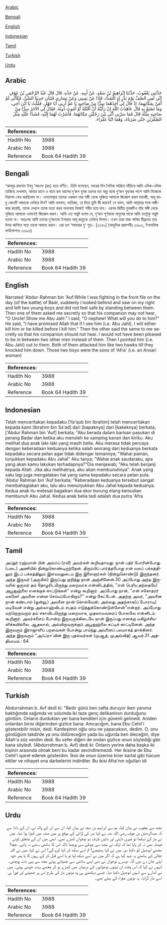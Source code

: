 [Arabic](#arabic)

[Bengali](#bengali)

[English](#english)

[Indonesian](#indonesian)

[Tamil](#tamil)

[Turkish](#turkish)

[Urdu](#urdu)

## Arabic


<div dir="rtl" lang="ar" style={{fontSize:'larger',backgroundColor:'#f8f9fa',padding:20}}>
حَدَّثَنِي يَعْقُوبُ، حَدَّثَنَا إِبْرَاهِيمُ بْنُ سَعْدٍ، عَنْ أَبِيهِ، عَنْ جَدِّهِ، قَالَ قَالَ عَبْدُ الرَّحْمَنِ بْنُ عَوْفٍ إِنِّي لَفِي الصَّفِّ يَوْمَ بَدْرٍ إِذِ الْتَفَتُّ، فَإِذَا عَنْ يَمِينِي وَعَنْ يَسَارِي فَتَيَانِ حَدِيثَا السِّنِّ، فَكَأَنِّي لَمْ آمَنْ بِمَكَانِهِمَا، إِذْ قَالَ لِي أَحَدُهُمَا سِرًّا مِنْ صَاحِبِهِ يَا عَمِّ أَرِنِي أَبَا جَهْلٍ‏.‏ فَقُلْتُ يَا ابْنَ أَخِي، وَمَا تَصْنَعُ بِهِ قَالَ عَاهَدْتُ اللَّهَ إِنْ رَأَيْتُهُ أَنْ أَقْتُلَهُ أَوْ أَمُوتَ دُونَهُ‏.‏ فَقَالَ لِي الآخَرُ سِرًّا مِنْ صَاحِبِهِ مِثْلَهُ قَالَ فَمَا سَرَّنِي أَنِّي بَيْنَ رَجُلَيْنِ مَكَانَهُمَا، فَأَشَرْتُ لَهُمَا إِلَيْهِ، فَشَدَّا عَلَيْهِ مِثْلَ الصَّقْرَيْنِ حَتَّى ضَرَبَاهُ، وَهُمَا ابْنَا عَفْرَاءَ‏.‏
</div>
<div style={{backgroundColor:'#f8f9fa',padding:20, marginBottom: 10}}><table> <thead> <tr> <th>References:</th> <th></th> </tr> </thead> <tbody><tr><td>Hadith No</td><td>3988</td></tr><tr><td>Arabic No</td><td>3988</td></tr><tr><td>Reference</td><td>Book 64 Hadith 39</td></tr></tbody></table></div>

## Bengali


<div dir="ltr" lang="bn" style={{fontSize:'larger',backgroundColor:'#f8f9fa',padding:20}}>
‘আবদুর রাহমান ইবনু ‘আওফ (রাঃ) হতে বর্ণিত। তিনি বলেছেন, বদরের দিন সৈনিক সারিতে দাঁড়িয়ে আমি এদিক-ওদিক তাকিয়ে দেখলাম, আমার ডানে ও বামে কম বয়সের দু’জন যুবক তাদের মত অল্প বয়স্ক দু’জন যুবকের পাশে আমি নিজেকে নিরাপদ বোধ করছিলাম না। এমতাবস্থায় তাদের একজন তার সঙ্গী থেকে লুকিয়ে আমাকে জিজ্ঞেস করল চাচাজী, আবূ জাহ্ল কোনটি আমাকে দেখিয়ে দিন? আমি বললাম, ভাতিজা, তা দিয়ে তুমি কী করবে? সে বলল, আমি আল্লাহর সঙ্গে অঙ্গীকার করেছি, তাকে দেখলে তাকে হত্যা করব অন্যথায় নিজেই শহীদ হয়ে যাব। এরপর দ্বিতীয় যুবকটিও তাঁর সঙ্গী থেকে লুকিয়ে আমাকে এভাবেই জিজ্ঞেস করল। আমি এত সন্তুষ্ট হলাম যে, দু’জন পূর্ণবয়স্ক মানুষের মাঝে আমি ততটুকু সন্তুষ্ট হতাম না। অতঃপর আমি তাদের দু’জনকে ইশারায় আবূ জাহ্লকে দেখিয়ে দিলাম। তখন তারা বাজ পাখির তীব্রতায় তার উপর ঝাপিয়ে পড়ে তাকে আঘাত করল। এরা হল ‘আফরার দু‘ পুত্র। [৩১৪১] (আধুনিক প্রকাশনীঃ ৩৬৯৩, ইসলামিক ফাউন্ডেশনঃ ৩৬৯৬)
</div>
<div style={{backgroundColor:'#f8f9fa',padding:20, marginBottom: 10}}><table> <thead> <tr> <th>References:</th> <th></th> </tr> </thead> <tbody><tr><td>Hadith No</td><td>3988</td></tr><tr><td>Arabic No</td><td>3988</td></tr><tr><td>Reference</td><td>Book 64 Hadith 39</td></tr></tbody></table></div>

## English


<div dir="ltr" lang="en" style={{fontSize:'larger',backgroundColor:'#f8f9fa',padding:20}}>
Narrated 'Abdur-Rahman bin 'Auf:While I was fighting in the front file on the day (of the battle) of Badr, suddenly I looked behind and saw on my right and left two young boys and did not feel safe by standing between them. Then one of them asked me secretly so that his companion may not hear, "O Uncle! Show me Abu Jahl." I said, "O nephew! What will you do to him?" He said, "I have promised Allah that if I see him (i.e. Abu Jahl), I will either kill him or be killed before I kill him." Then the other said the same to me secretly so that his companion should not hear. I would not have been pleased to be in between two other men instead of them. Then I pointed him (i.e. Abu Jahl) out to them. Both of them attacked him like two hawks till they knocked him down. Those two boys were the sons of 'Afra' (i.e. an Ansari woman)
</div>
<div style={{backgroundColor:'#f8f9fa',padding:20, marginBottom: 10}}><table> <thead> <tr> <th>References:</th> <th></th> </tr> </thead> <tbody><tr><td>Hadith No</td><td>3988</td></tr><tr><td>Arabic No</td><td>3988</td></tr><tr><td>Reference</td><td>Book 64 Hadith 39</td></tr></tbody></table></div>

## Indonesian


<div dir="ltr" lang="id" style={{fontSize:'larger',backgroundColor:'#f8f9fa',padding:20}}>
Telah menceritakan kepadaku [Ya'qub bin Ibrahim] telah menceritakan kepada kami [Ibrahim bin Sa'ad] dari [bapaknya] dari [kakeknya] berkata; ['Abdur Rahman bin 'Auf] berkata; "Aku berada dalam barisan pasukan di perang Badar dan ketika aku menoleh ke samping kanan dan kiriku. Aku melihat dua anak laki-laki yang masih belia. Aku merasa tidak percaya dengan keberadaan keduanya ketika salah seorang dari keduanya berkata kepadaku secara pelan agar tidak didengar temannya; "Wahai paman, tunjukkan kepadaku Abu Jahal" Aku tanya; "Wahai anak saudaraku, apa yang akan kamu lakukan terhadapnya?"Dia menjawab; "Aku telah berjanji kepada Allah. Jika aku melihatnya, aku akan membunuhnya". Anak yang satu lagi juga mengatakan hal yang sama kepadaku secara pelan pula. 'Abdur Rahman bin 'Auf berkata; "Keberadaan keduanya tersebut sangat membahagiakan aku, lalu aku menunjukkan Abu Jahal kepada keduanya. Kedua anak itu melesat bagaikan dua ekor burung elang kemudian membunuh Abu Jahal. Kedua anak belia tadi adalah dua putra 'Afra
</div>
<div style={{backgroundColor:'#f8f9fa',padding:20, marginBottom: 10}}><table> <thead> <tr> <th>References:</th> <th></th> </tr> </thead> <tbody><tr><td>Hadith No</td><td>3988</td></tr><tr><td>Arabic No</td><td>3988</td></tr><tr><td>Reference</td><td>Book 64 Hadith 39</td></tr></tbody></table></div>

## Tamil


<div dir="ltr" lang="ta" style={{fontSize:'larger',backgroundColor:'#f8f9fa',padding:20}}>
அப்துர் ரஹ்மான் பின் அவ்ஃப் (ரலி) அவர்கள் கூறியதாவது: நான் பத்ர் போரின்போது (படை) அணியில் நின்றுகொண்டிருந்தேன். திரும்பிப் பார்த்தபோது என் வலப் பக்கத்திலும் இடப் பக்கத்திலும் இளவயதுடைய இரு இளைஞர்கள் (நின்றுகொண்டு) இருந்தனர். அந்த இருவர் (அருகில்) இருப்பது குறித்து நான் அஞ்சினேன்.30 அப்போது அந்த இருவரில் ஒருவர் தம் தோழரிடமிருந்து மறைவாக என்னிடத்தில், “என் பெரிய தந்தையே! அபூஜஹ்லை எனக்குக் காட்டுங்கள்” என்று கூறினார். அப்போது நான், “என் சகோதரர் மகனே! அவனை என்ன செய்யப்போகிறாய்?” என்று கேட்டேன். அதற்கு அவர், “அவனை நான் கண்டால் (ஒன்று,) அவனை நான் கொல்வேன்; அல்லது அதற்காக(ப் போராடி) மடிவேன் என்று அல்லாஹ்விடம் சபதம் எடுத்துக்கொண்டுள்ளேன்”என்றார். அப்போது மற்றொருவரும் தம் சகாவிடமிருந்து மறைவாக, முதலாமவரைப் போலவே என்னிடம் கூறினார். அவர்களைப் போன்ற இருவருக்கிடையே நான் இருப்பது எனக்கு மகிழ்ச்சியளிக்கவில்லை. ஆதலால், அவ்விருவருக்கும் அபூஜஹ்லை சுட்டிக் காட்டினேன். அந்த இருவரும் இராஜாளிப் பறவைகள் போன்று பாய்ந்து அவனைப் பலமாகத் தாக்கினர். அந்த இருவரும் “அஃப்ரா'வின் இரு புதல்வர்கள் (முஆத், முஅவ்வித்) ஆவர்.31 அத்தியாயம் : 64
</div>
<div style={{backgroundColor:'#f8f9fa',padding:20, marginBottom: 10}}><table> <thead> <tr> <th>References:</th> <th></th> </tr> </thead> <tbody><tr><td>Hadith No</td><td>3988</td></tr><tr><td>Arabic No</td><td>3988</td></tr><tr><td>Reference</td><td>Book 64 Hadith 39</td></tr></tbody></table></div>

## Turkish


<div dir="ltr" lang="tr" style={{fontSize:'larger',backgroundColor:'#f8f9fa',padding:20}}>
Abdurrahman b. Avf dedi ki: "Bedir günü ben safta duruyor iken yanıma baktığımda sağımda ve solumda iki taze genç delikanlının durduğunu gördüm. Onların durdukları yer bana kendileri için güvenli gelmedi. Aniden onlardan birisi diğerinden gizlice bana: Amcacığım, bana Ebu Cehil'i gösterebilir misin, dedi. Kardeşimin oğlu onu ne yapacaksın, dedim. O, onu gördüğüm takdirde ya onu öldüreceğim yada bu uğurda ben öleceğim, diye Allah'a söz verdim dedi. Bu sefer diğeri de ondan gizlice onun söylediği gibi bana söyledi. (Abdurrahman b. Avf) dedi ki: Onların yerine daha başka iki kişinin arasında olmak beni bu kadar sevindiremezdi. Her ikisine de Ebu Cehil'i işaret ederek gösterdim. İkisi de onun üzerine birer kartal gibi hücum ettiler ve nihayet ona darbelerini indirdiler. Bu ikisi Afra'nın oğulları idi
</div>
<div style={{backgroundColor:'#f8f9fa',padding:20, marginBottom: 10}}><table> <thead> <tr> <th>References:</th> <th></th> </tr> </thead> <tbody><tr><td>Hadith No</td><td>3988</td></tr><tr><td>Arabic No</td><td>3988</td></tr><tr><td>Reference</td><td>Book 64 Hadith 39</td></tr></tbody></table></div>

## Urdu


<div dir="rtl" lang="ur" style={{fontSize:'larger',backgroundColor:'#f8f9fa',padding:20}}>
مجھ سے یعقوب نے بیان کیا، ہم سے ابراہیم بن سعد نے بیان کیا، ان سے ان کے والد نے، ان کے دادا سے کہ عبدالرحمٰن بن عوف رضی اللہ عنہ نے کہا بدر کی لڑائی کے موقع پر میں صف میں کھڑا ہوا تھا۔ میں نے مڑ کے دیکھا تو میری داہنی اور بائیں طرف دو نوجوان کھڑے تھے۔ ابھی میں ان کے متعلق کوئی فیصلہ بھی نہ کر پایا تھا کہ ایک نے مجھ سے چپکے سے پوچھا تاکہ اس کا ساتھی سننے نہ پائے۔ چچا! مجھے ابوجہل کو دکھا دو۔ میں نے کہا بھتیجے! تم اسے دیکھ کر کیا کرو گے؟ اس نے کہا، میں نے اللہ تعالیٰ کے سامنے یہ عہد کیا ہے کہ اگر میں نے اسے دیکھ لیا تو یا اسے قتل کر کے رہوں گا یا پھر خود اپنی جان دے دوں گا۔ دوسرے نوجوان نے بھی اپنے ساتھی سے چھپاتے ہوئے مجھ سے یہی بات پوچھی۔ انہوں نے کہا کہ اس وقت ان دونوں نوجوانوں کے درمیان میں کھڑے ہو کر مجھے بہت خوشی ہوئی۔ میں نے اشارے سے انہیں ابوجہل دکھا دیا۔ جسے دیکھتے ہی وہ دونوں باز کی طرح اس پر جھپٹے اور فوراً ہی اسے مار گرایا۔ یہ دونوں عفراء کے بیٹے تھے۔
</div>
<div style={{backgroundColor:'#f8f9fa',padding:20, marginBottom: 10}}><table> <thead> <tr> <th>References:</th> <th></th> </tr> </thead> <tbody><tr><td>Hadith No</td><td>3988</td></tr><tr><td>Arabic No</td><td>3988</td></tr><tr><td>Reference</td><td>Book 64 Hadith 39</td></tr></tbody></table></div>
